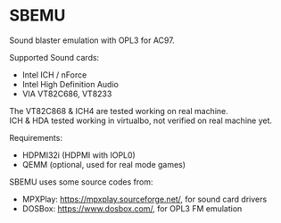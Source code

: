 # SBEMU
Sound blaster emulation with OPL3 for AC97.

Supported Sound cards:
 * Intel ICH / nForce
 * Intel High Definition Audio
 * VIA VT82C686, VT8233

The VT82C868 & ICH4 are tested working on real machine.\
ICH & HDA tested working in virtualbo, not verified on real machine yet.


Requirements:
 * HDPMI32i (HDPMI with IOPL0)
 * QEMM (optional, used for real mode games)
 
SBEMU uses some source codes from:
 * MPXPlay: https://mpxplay.sourceforge.net/, for sound card drivers
 * DOSBox: https://www.dosbox.com/, for OPL3 FM emulation
